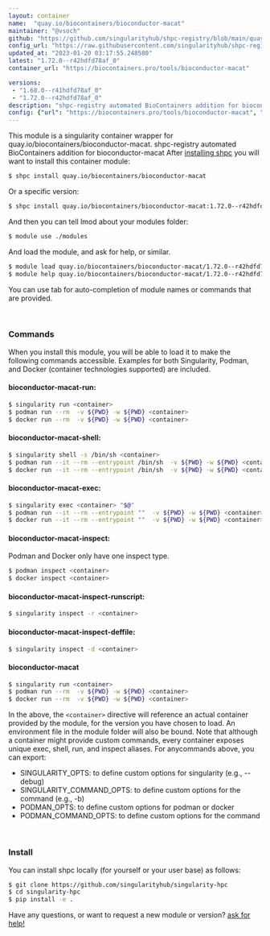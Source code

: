 ```yaml
---
layout: container
name:  "quay.io/biocontainers/bioconductor-macat"
maintainer: "@vsoch"
github: "https://github.com/singularityhub/shpc-registry/blob/main/quay.io/biocontainers/bioconductor-macat/container.yaml"
config_url: "https://raw.githubusercontent.com/singularityhub/shpc-registry/main/quay.io/biocontainers/bioconductor-macat/container.yaml"
updated_at: "2023-01-20 03:17:55.248580"
latest: "1.72.0--r42hdfd78af_0"
container_url: "https://biocontainers.pro/tools/bioconductor-macat"

versions:
 - "1.68.0--r41hdfd78af_0"
 - "1.72.0--r42hdfd78af_0"
description: "shpc-registry automated BioContainers addition for bioconductor-macat"
config: {"url": "https://biocontainers.pro/tools/bioconductor-macat", "maintainer": "@vsoch", "description": "shpc-registry automated BioContainers addition for bioconductor-macat", "latest": {"1.72.0--r42hdfd78af_0": "sha256:6d0caa9558ee6186a0e783d119f57a2f98e584899b1995016a6a57d9ea577e45"}, "tags": {"1.68.0--r41hdfd78af_0": "sha256:9511b121b0643f5c36b44d576c82e1f884d1fcd6ef7073637bbc93c791343726", "1.72.0--r42hdfd78af_0": "sha256:6d0caa9558ee6186a0e783d119f57a2f98e584899b1995016a6a57d9ea577e45"}, "docker": "quay.io/biocontainers/bioconductor-macat"}
---
```


This module is a singularity container wrapper for quay.io/biocontainers/bioconductor-macat.
shpc-registry automated BioContainers addition for bioconductor-macat
After [installing shpc](#install) you will want to install this container module:


```bash
$ shpc install quay.io/biocontainers/bioconductor-macat
```

Or a specific version:

```bash
$ shpc install quay.io/biocontainers/bioconductor-macat:1.72.0--r42hdfd78af_0
```

And then you can tell lmod about your modules folder:

```bash
$ module use ./modules
```

And load the module, and ask for help, or similar.

```bash
$ module load quay.io/biocontainers/bioconductor-macat/1.72.0--r42hdfd78af_0
$ module help quay.io/biocontainers/bioconductor-macat/1.72.0--r42hdfd78af_0
```

You can use tab for auto-completion of module names or commands that are provided.

<br>

### Commands

When you install this module, you will be able to load it to make the following commands accessible.
Examples for both Singularity, Podman, and Docker (container technologies supported) are included.

#### bioconductor-macat-run:

```bash
$ singularity run <container>
$ podman run --rm  -v ${PWD} -w ${PWD} <container>
$ docker run --rm  -v ${PWD} -w ${PWD} <container>
```

#### bioconductor-macat-shell:

```bash
$ singularity shell -s /bin/sh <container>
$ podman run --it --rm --entrypoint /bin/sh  -v ${PWD} -w ${PWD} <container>
$ docker run --it --rm --entrypoint /bin/sh  -v ${PWD} -w ${PWD} <container>
```

#### bioconductor-macat-exec:

```bash
$ singularity exec <container> "$@"
$ podman run --it --rm --entrypoint ""  -v ${PWD} -w ${PWD} <container> "$@"
$ docker run --it --rm --entrypoint ""  -v ${PWD} -w ${PWD} <container> "$@"
```

#### bioconductor-macat-inspect:

Podman and Docker only have one inspect type.

```bash
$ podman inspect <container>
$ docker inspect <container>
```

#### bioconductor-macat-inspect-runscript:

```bash
$ singularity inspect -r <container>
```

#### bioconductor-macat-inspect-deffile:

```bash
$ singularity inspect -d <container>
```



#### bioconductor-macat

```bash
$ singularity run <container>
$ podman run --rm  -v ${PWD} -w ${PWD} <container>
$ docker run --rm  -v ${PWD} -w ${PWD} <container>
```


In the above, the `<container>` directive will reference an actual container provided
by the module, for the version you have chosen to load. An environment file in the
module folder will also be bound. Note that although a container
might provide custom commands, every container exposes unique exec, shell, run, and
inspect aliases. For anycommands above, you can export:

 - SINGULARITY_OPTS: to define custom options for singularity (e.g., --debug)
 - SINGULARITY_COMMAND_OPTS: to define custom options for the command (e.g., -b)
 - PODMAN_OPTS: to define custom options for podman or docker
 - PODMAN_COMMAND_OPTS: to define custom options for the command

<br>

### Install

You can install shpc locally (for yourself or your user base) as follows:

```bash
$ git clone https://github.com/singularityhub/singularity-hpc
$ cd singularity-hpc
$ pip install -e .
```

Have any questions, or want to request a new module or version? [ask for help!](https://github.com/singularityhub/singularity-hpc/issues)